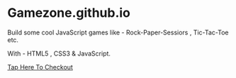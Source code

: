 # Gamezone.github.io
Build some cool JavaScript games like - Rock-Paper-Sessiors , Tic-Tac-Toe etc. 

With - HTML5 , CSS3 & JavaScript.

[Tap Here To Checkout](https://github.com/Sathwika-02/Gamezone/)
